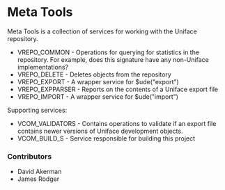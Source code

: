 # Meta Tools #

Meta Tools is a collection of services for working with the Uniface repository.

* VREPO_COMMON - Operations for querying for statistics in the repository. For example, does this signature have any non-Uniface implementations?
* VREPO_DELETE - Deletes objects from the repository
* VREPO_EXPORT - A wrapper service for $ude("export")
* VREPO_EXPPARSER - Reports on the contents of a Uniface export file
* VREPO_IMPORT - A wrapper service for $ude("import")

Supporting services:

* VCOM_VALIDATORS - Contains operations to validate if an export file contains newer versions of Uniface development objects.
 * VCOM_BUILD_S - Service responsible for building this project

### Contributors ###

* David Akerman
* James Rodger